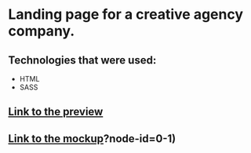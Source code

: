 # Landing page for a creative agency company.

## Technologies that were used:
  - HTML
  - SASS

## [Link to the preview](https://vazilx.github.io/dia_landing-page/)

## [Link to the mockup](https://www.figma.com/design/7qwsWggv9BAxMi2VPhBuPr/Air-(formerly-Dia))?node-id=0-1)


